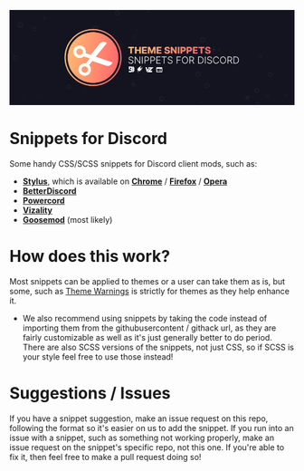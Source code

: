 ![Banner](./assets/banner.png)

# Snippets for Discord
Some handy CSS/SCSS snippets for Discord client mods, such as:
- **[Stylus](https://github.com/openstyles/stylus)**, which is available on **[Chrome](https://chrome.google.com/webstore/detail/stylus/clngdbkpkpeebahjckkjfobafhncgmne)** / **[Firefox](https://addons.mozilla.org/en-US/firefox/addon/styl-us/)** / **[Opera](https://github.com/openstyles/stylus/wiki/Opera,-Outdated-Stylus)**
- **[BetterDiscord](https://betterdiscord.net/)**
- **[Powercord](https://powercord.dev/)**
- **[Vizality](https://vizality.com/)** 
- **[Goosemod](https://goosemod.com/)** (most likely)

# How does this work?
Most snippets can be applied to themes or a user can take them as is, but some, such as [Theme Warnings](https://github.com/Snippets-For-Discord/theme-warnings) is strictly for themes as they help enhance it. 
- We also recommend using snippets by taking the code instead of importing them from the githubusercontent / githack url, as they are fairly customizable as well as it's just generally better to do period.
There are also SCSS versions of the snippets, not just CSS, so if SCSS is your style feel free to use those instead!

# Suggestions / Issues
If you have a snippet suggestion, make an issue request on this repo, following the format so it's easier on us to add the snippet. If you run into an issue with a snippet, such as something not working properly, make an issue request on the snippet's specific repo, not this one. If you're able to fix it, then feel free to make a pull request doing so!